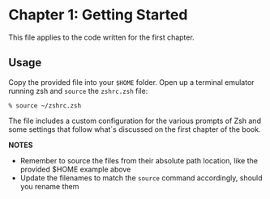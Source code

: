 # Chapter 1: Getting Started

This file applies to the code written for the first chapter.

## Usage

Copy the provided file into your `$HOME` folder. Open up a terminal emulator running zsh and `source` the `zshrc.zsh` file:

    % source ~/zshrc.zsh

The file includes a custom configuration for the various prompts of Zsh and some settings that follow what´s discussed on the first chapter of the book.

**NOTES**

* Remember to source the files from their absolute path location, like the provided $HOME example above
* Update the filenames to match the `source` command accordingly, should you rename them
